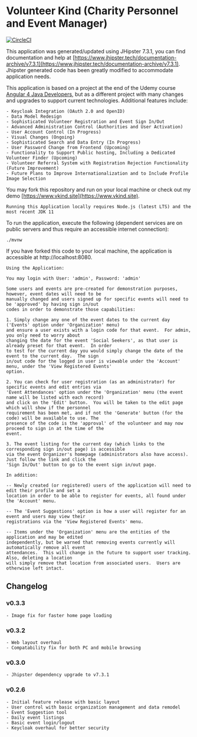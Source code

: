 # Volunteer Kind (Charity Personnel and Event Manager)

[![CircleCI](https://circleci.com/gh/rjboyce/volunteerkind/tree/angular12.svg?style=svg)](https://circleci.com/gh/rjboyce/volunteerkind/tree/angular12)

This application was generated/updated using JHipster 7.3.1, you can find documentation and help at [https://www.jhipster.tech/documentation-archive/v7.3.1](https://www.jhipster.tech/documentation-archive/v7.3.1).
Jhipster generated code has been greatly modified to accommodate application needs.

This application is based on a project at the end of the Udemy course [Angular 4 Java Developers](https://www.udemy.com/course/angular-4-java-developers/?src=sac&kw=angular+4),
but as a different project with many changes and upgrades to support current technologies. Additional features include:

```
- Keycloak Integration (OAuth 2.0 and OpenID)
- Data Model Redesign
- Sophisticated Volunteer Registration and Event Sign In/Out
- Advanced Administration Control (Authorities and User Activation)
- User Account Control (In Progress)
- Visual Changes (Ongoing)
- Sophisticated Search and Data Entry (In Progress)
- User Password Change from Frontend (Upcoming)
- Functionality to Support Public hosting, Including a Dedicated Volunteer Finder (Upcoming)
- Volunteer Referral System with Registration Rejection Functionality (Future Improvement)
- Future Plans to Improve Internationalization and to Include Profile Image Selection

```

You may fork this repository and run on your local machine or check out my demo [https://www.vkind.site](https://www.vkind.site).

`Running this Application locally requires Node.js (latest LTS) and the most recent JDK 11`

To run the application, execute the following (dependent services are on public servers and thus require an accessible internet connection):

```
./mvnw
```

If you have forked this code to your local machine, the application is accessible at http://localhost:8080.

```
Using the Application:

You may login with User: 'admin', Password: 'admin'

Some users and events are pre-created for demonstration purposes, however, event dates will need to be
manually changed and users signed up for specific events will need to be 'approved' by having sign in/out
codes in order to demonstrate those capabilities:

1. Simply change any one of the event dates to the current day ('Events' option under 'Organization' menu)
and ensure a user exists with a login code for that event.  For admin, you only need to worry about
changing the date for the event 'Social Seekers', as that user is already preset for that event.  In order
to test for the current day you would simply change the date of the event to the current day.  The sign
in/out code for the logged in user is viewable under the 'Account' menu, under the 'View Registered Events'
option.

2. You can check for user registration (as an administrator) for specific events and edit entries via
'Event Attendances' option under the 'Organization' menu (the event name will be listed with each record)
and click on the 'Edit' button.  You will be taken to the edit page which will show if the personnel
requirement has been met, and if not the 'Generate' button (for the code) will be available to use. The
presence of the code is the 'approval' of the volunteer and may now proceed to sign in at the time of the
event.

3. The event listing for the current day (which links to the corresponding sign in/out page) is accessible
via the event Organizer's homepage (administrators also have access).  Just follow the link and click the
'Sign In/Out' button to go to the event sign in/out page.

In addition:

-- Newly created (or registered) users of the application will need to edit their profile and set a
location in order to be able to register for events, all found under the 'Account' menu.

-- The 'Event Suggestions' option is how a user will register for an event and users may view their
registrations via the 'View Registered Events' menu.

-- Items under the 'Organization' menu are the entities of the application and may be edited
independently, but be warned that removing events currently will automatically remove all event
attendances.  This will change in the future to support user tracking.  Also, deleting a location
will simply remove that location from associated users.  Users are otherwise left intact.

```

## Changelog

### v0.3.3

```
- Image fix for faster home page loading
```

### v0.3.2

```
- Web layout overhaul
- Compatability fix for both PC and mobile browsing
```

### v0.3.0

```
- Jhipster dependency upgrade to v7.3.1
```

### v0.2.6

```
- Initial feature release with basic layout
- User control with basic organization management and data remodel
- Event Suggestion tool
- Daily event listings
- Basic event login/logout
- Keycloak overhaul for better security
```
